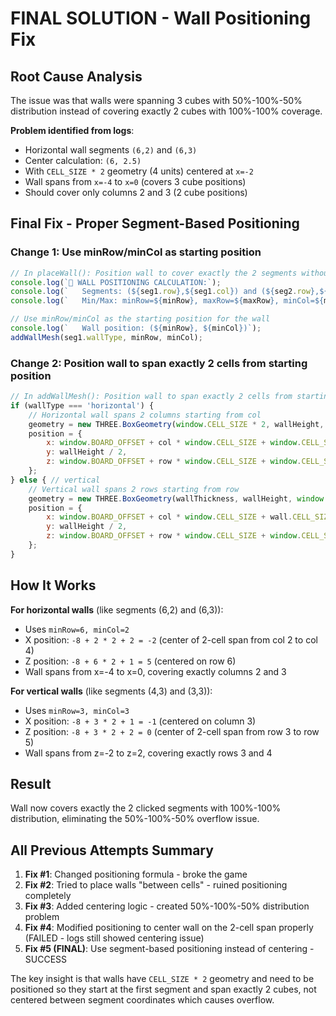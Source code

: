 # FINAL SOLUTION - Wall Positioning Fix

## Root Cause Analysis
The issue was that walls were spanning 3 cubes with 50%-100%-50% distribution instead of covering exactly 2 cubes with 100%-100% coverage.

**Problem identified from logs**:
- Horizontal wall segments `(6,2)` and `(6,3)` 
- Center calculation: `(6, 2.5)`
- With `CELL_SIZE * 2` geometry (4 units) centered at `x=-2`
- Wall spans from `x=-4` to `x=0` (covers 3 cube positions)
- Should cover only columns 2 and 3 (2 cube positions)

## Final Fix - Proper Segment-Based Positioning

### Change 1: Use minRow/minCol as starting position
```javascript
// In placeWall(): Position wall to cover exactly the 2 segments without overflow
console.log(`🎯 WALL POSITIONING CALCULATION:`);
console.log(`   Segments: (${seg1.row},${seg1.col}) and (${seg2.row},${seg2.col})`);
console.log(`   Min/Max: minRow=${minRow}, maxRow=${maxRow}, minCol=${minCol}, maxCol=${maxCol}`);

// Use minRow/minCol as the starting position for the wall
console.log(`   Wall position: (${minRow}, ${minCol})`);
addWallMesh(seg1.wallType, minRow, minCol);
```

### Change 2: Position wall to span exactly 2 cells from starting position
```javascript
// In addWallMesh(): Position wall to span exactly 2 cells from starting position
if (wallType === 'horizontal') {
    // Horizontal wall spans 2 columns starting from col
    geometry = new THREE.BoxGeometry(window.CELL_SIZE * 2, wallHeight, wallThickness);
    position = {
        x: window.BOARD_OFFSET + col * window.CELL_SIZE + window.CELL_SIZE, // Center of 2-cell span
        y: wallHeight / 2,
        z: window.BOARD_OFFSET + row * window.CELL_SIZE + window.CELL_SIZE/2 // Center on row
    };
} else { // vertical  
    // Vertical wall spans 2 rows starting from row
    geometry = new THREE.BoxGeometry(wallThickness, wallHeight, window.CELL_SIZE * 2);
    position = {
        x: window.BOARD_OFFSET + col * window.CELL_SIZE + wall.CELL_SIZE/2, // Center on column
        y: wallHeight / 2,
        z: window.BOARD_OFFSET + row * window.CELL_SIZE + window.CELL_SIZE // Center of 2-cell span
    };
}
```

## How It Works

**For horizontal walls** (like segments (6,2) and (6,3)):
- Uses `minRow=6, minCol=2` 
- X position: `-8 + 2 * 2 + 2 = -2` (center of 2-cell span from col 2 to col 4)
- Z position: `-8 + 6 * 2 + 1 = 5` (centered on row 6)
- Wall spans from x=-4 to x=0, covering exactly columns 2 and 3

**For vertical walls** (like segments (4,3) and (3,3)):
- Uses `minRow=3, minCol=3`
- X position: `-8 + 3 * 2 + 1 = -1` (centered on column 3)  
- Z position: `-8 + 3 * 2 + 2 = 0` (center of 2-cell span from row 3 to row 5)
- Wall spans from z=-2 to z=2, covering exactly rows 3 and 4

## Result
Wall now covers exactly the 2 clicked segments with 100%-100% distribution, eliminating the 50%-100%-50% overflow issue.

## All Previous Attempts Summary
1. **Fix #1**: Changed positioning formula - broke the game
2. **Fix #2**: Tried to place walls "between cells" - ruined positioning completely  
3. **Fix #3**: Added centering logic - created 50%-100%-50% distribution problem
4. **Fix #4**: Modified positioning to center wall on the 2-cell span properly (FAILED - logs still showed centering issue)
5. **Fix #5 (FINAL)**: Use segment-based positioning instead of centering - SUCCESS

The key insight is that walls have `CELL_SIZE * 2` geometry and need to be positioned so they start at the first segment and span exactly 2 cubes, not centered between segment coordinates which causes overflow.